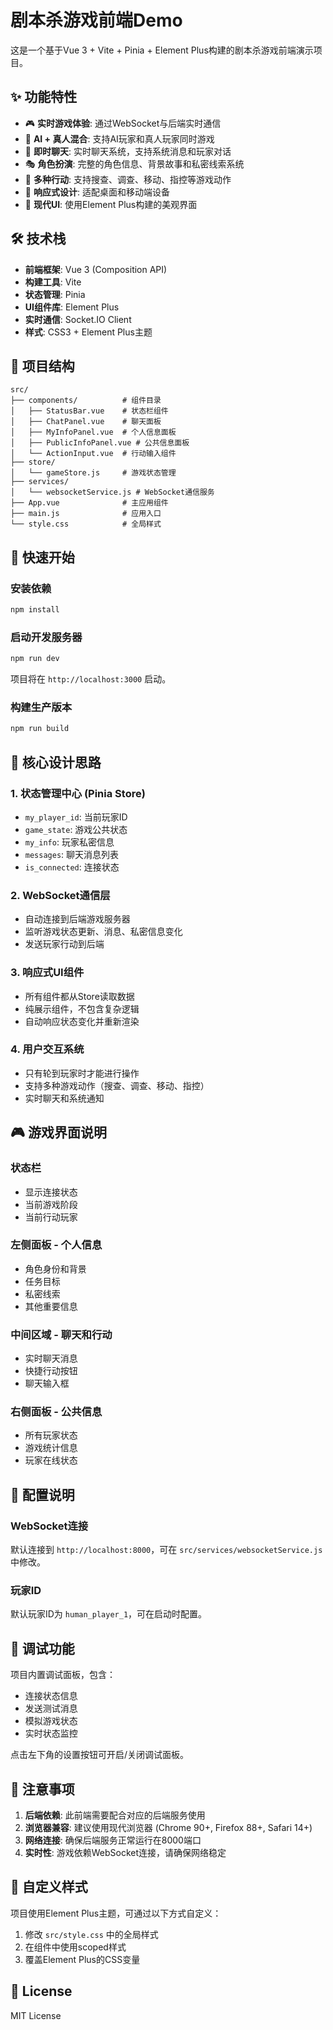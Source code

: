 # 剧本杀游戏前端Demo

这是一个基于Vue 3 + Vite + Pinia + Element Plus构建的剧本杀游戏前端演示项目。

## ✨ 功能特性

- 🎮 **实时游戏体验**: 通过WebSocket与后端实时通信
- 🤖 **AI + 真人混合**: 支持AI玩家和真人玩家同时游戏
- 💬 **即时聊天**: 实时聊天系统，支持系统消息和玩家对话
- 🎭 **角色扮演**: 完整的角色信息、背景故事和私密线索系统
- 🎯 **多种行动**: 支持搜查、调查、移动、指控等游戏动作
- 📱 **响应式设计**: 适配桌面和移动端设备
- 🎨 **现代UI**: 使用Element Plus构建的美观界面

## 🛠️ 技术栈

- **前端框架**: Vue 3 (Composition API)
- **构建工具**: Vite
- **状态管理**: Pinia
- **UI组件库**: Element Plus
- **实时通信**: Socket.IO Client
- **样式**: CSS3 + Element Plus主题

## 📁 项目结构

```
src/
├── components/          # 组件目录
│   ├── StatusBar.vue    # 状态栏组件
│   ├── ChatPanel.vue    # 聊天面板
│   ├── MyInfoPanel.vue  # 个人信息面板
│   ├── PublicInfoPanel.vue # 公共信息面板
│   └── ActionInput.vue  # 行动输入组件
├── store/
│   └── gameStore.js     # 游戏状态管理
├── services/
│   └── websocketService.js # WebSocket通信服务
├── App.vue              # 主应用组件
├── main.js              # 应用入口
└── style.css            # 全局样式
```

## 🚀 快速开始

### 安装依赖

```bash
npm install
```

### 启动开发服务器

```bash
npm run dev
```

项目将在 `http://localhost:3000` 启动。

### 构建生产版本

```bash
npm run build
```

## 🎯 核心设计思路

### 1. 状态管理中心 (Pinia Store)
- `my_player_id`: 当前玩家ID
- `game_state`: 游戏公共状态
- `my_info`: 玩家私密信息
- `messages`: 聊天消息列表
- `is_connected`: 连接状态

### 2. WebSocket通信层
- 自动连接到后端游戏服务器
- 监听游戏状态更新、消息、私密信息变化
- 发送玩家行动到后端

### 3. 响应式UI组件
- 所有组件都从Store读取数据
- 纯展示组件，不包含复杂逻辑
- 自动响应状态变化并重新渲染

### 4. 用户交互系统
- 只有轮到玩家时才能进行操作
- 支持多种游戏动作（搜查、调查、移动、指控）
- 实时聊天和系统通知

## 🎮 游戏界面说明

### 状态栏
- 显示连接状态
- 当前游戏阶段
- 当前行动玩家

### 左侧面板 - 个人信息
- 角色身份和背景
- 任务目标
- 私密线索
- 其他重要信息

### 中间区域 - 聊天和行动
- 实时聊天消息
- 快捷行动按钮
- 聊天输入框

### 右侧面板 - 公共信息
- 所有玩家状态
- 游戏统计信息
- 玩家在线状态

## 🔧 配置说明

### WebSocket连接
默认连接到 `http://localhost:8000`，可在 `src/services/websocketService.js` 中修改。

### 玩家ID
默认玩家ID为 `human_player_1`，可在启动时配置。

## 🐛 调试功能

项目内置调试面板，包含：
- 连接状态信息
- 发送测试消息
- 模拟游戏状态
- 实时状态监控

点击左下角的设置按钮可开启/关闭调试面板。

## 📝 注意事项

1. **后端依赖**: 此前端需要配合对应的后端服务使用
2. **浏览器兼容**: 建议使用现代浏览器 (Chrome 90+, Firefox 88+, Safari 14+)
3. **网络连接**: 确保后端服务正常运行在8000端口
4. **实时性**: 游戏依赖WebSocket连接，请确保网络稳定

## 🎨 自定义样式

项目使用Element Plus主题，可通过以下方式自定义：

1. 修改 `src/style.css` 中的全局样式
2. 在组件中使用scoped样式
3. 覆盖Element Plus的CSS变量

## 📄 License

MIT License 